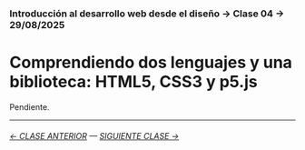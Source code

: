 ### Introducción al desarrollo web desde el diseño → Clase 04 → 29/08/2025

# Comprendiendo dos lenguajes y una biblioteca: HTML5, CSS3 y p5.js

Pendiente.

- - - - - - - 

###### [← CLASE ANTERIOR](https://github.com/profesorfaco/opr/tree/main/clase-03) — [SIGUIENTE CLASE →](https://github.com/profesorfaco/opr/tree/main/clase-05)

